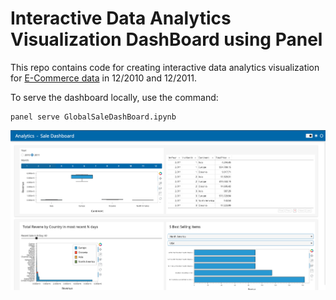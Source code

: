 # Interactive Data Analytics Visualization DashBoard using Panel

This repo contains code for creating interactive data analytics visualization for [E-Commerce data](https://www.kaggle.com/code/sercanyesiloz/crm-analytics/data) in 12/2010 and 12/2011.  

To serve the dashboard locally, use the command:
```
panel serve GlobalSaleDashBoard.ipynb
```

![/SaleDashBoard.png](https://github.com/ChristineLwin/Analytics_DashBoards/blob/main/Sale_Analytics/SaleDashBoard.png)

